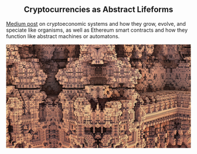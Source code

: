 <center> <h2>Cryptocurrencies as Abstract Lifeforms</h2> </center>

[Medium post](https://medium.com/@jordanmmck/cryptocurrencies-as-abstract-lifeforms-9e35138d63ed) on cryptoeconomic systems and how they grow, evolve, and speciate like organisms, as well as Ethereum smart contracts and how they function like abstract machines or automatons.

<img src="/public/images/fractal.jpg" alt="fractal"/>
